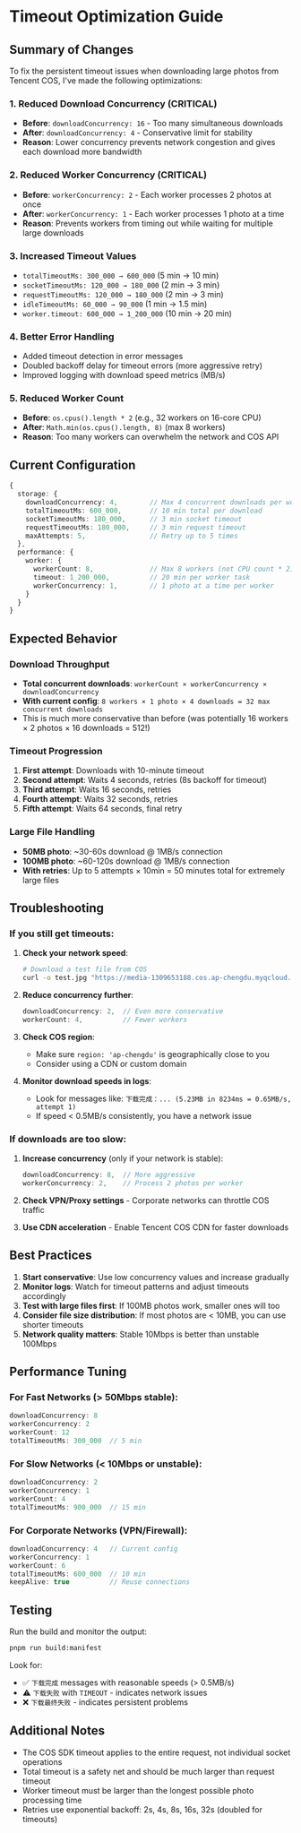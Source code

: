 # Timeout Optimization Guide

## Summary of Changes

To fix the persistent timeout issues when downloading large photos from Tencent COS, I've made the following optimizations:

### 1. **Reduced Download Concurrency** (CRITICAL)
- **Before**: `downloadConcurrency: 16` - Too many simultaneous downloads
- **After**: `downloadConcurrency: 4` - Conservative limit for stability
- **Reason**: Lower concurrency prevents network congestion and gives each download more bandwidth

### 2. **Reduced Worker Concurrency** (CRITICAL)
- **Before**: `workerConcurrency: 2` - Each worker processes 2 photos at once
- **After**: `workerConcurrency: 1` - Each worker processes 1 photo at a time
- **Reason**: Prevents workers from timing out while waiting for multiple large downloads

### 3. **Increased Timeout Values**
- `totalTimeoutMs: 300_000 → 600_000` (5 min → 10 min)
- `socketTimeoutMs: 120_000 → 180_000` (2 min → 3 min)
- `requestTimeoutMs: 120_000 → 180_000` (2 min → 3 min)
- `idleTimeoutMs: 60_000 → 90_000` (1 min → 1.5 min)
- `worker.timeout: 600_000 → 1_200_000` (10 min → 20 min)

### 4. **Better Error Handling**
- Added timeout detection in error messages
- Doubled backoff delay for timeout errors (more aggressive retry)
- Improved logging with download speed metrics (MB/s)

### 5. **Reduced Worker Count**
- **Before**: `os.cpus().length * 2` (e.g., 32 workers on 16-core CPU)
- **After**: `Math.min(os.cpus().length, 8)` (max 8 workers)
- **Reason**: Too many workers can overwhelm the network and COS API

## Current Configuration

```typescript
{
  storage: {
    downloadConcurrency: 4,        // Max 4 concurrent downloads per worker
    totalTimeoutMs: 600_000,       // 10 min total per download
    socketTimeoutMs: 180_000,      // 3 min socket timeout
    requestTimeoutMs: 180_000,     // 3 min request timeout
    maxAttempts: 5,                // Retry up to 5 times
  },
  performance: {
    worker: {
      workerCount: 8,              // Max 8 workers (not CPU count * 2)
      timeout: 1_200_000,          // 20 min per worker task
      workerConcurrency: 1,        // 1 photo at a time per worker
    }
  }
}
```

## Expected Behavior

### Download Throughput
- **Total concurrent downloads**: `workerCount × workerConcurrency × downloadConcurrency`
- **With current config**: `8 workers × 1 photo × 4 downloads = 32 max concurrent downloads`
- This is much more conservative than before (was potentially 16 workers × 2 photos × 16 downloads = 512!)

### Timeout Progression
1. **First attempt**: Downloads with 10-minute timeout
2. **Second attempt**: Waits 4 seconds, retries (8s backoff for timeout)
3. **Third attempt**: Waits 16 seconds, retries
4. **Fourth attempt**: Waits 32 seconds, retries
5. **Fifth attempt**: Waits 64 seconds, final retry

### Large File Handling
- **50MB photo**: ~30-60s download @ 1MB/s connection
- **100MB photo**: ~60-120s download @ 1MB/s connection
- **With retries**: Up to 5 attempts × 10min = 50 minutes total for extremely large files

## Troubleshooting

### If you still get timeouts:

1. **Check your network speed**:
   ```bash
   # Download a test file from COS
   curl -o test.jpg "https://media-1309653188.cos.ap-chengdu.myqcloud.com/[your-photo-key]"
   ```

2. **Reduce concurrency further**:
   ```typescript
   downloadConcurrency: 2,  // Even more conservative
   workerCount: 4,          // Fewer workers
   ```

3. **Check COS region**:
   - Make sure `region: 'ap-chengdu'` is geographically close to you
   - Consider using a CDN or custom domain

4. **Monitor download speeds in logs**:
   - Look for messages like: `下载完成：... (5.23MB in 8234ms = 0.65MB/s, attempt 1)`
   - If speed < 0.5MB/s consistently, you have a network issue

### If downloads are too slow:

1. **Increase concurrency** (only if your network is stable):
   ```typescript
   downloadConcurrency: 8,  // More aggressive
   workerConcurrency: 2,    // Process 2 photos per worker
   ```

2. **Check VPN/Proxy settings** - Corporate networks can throttle COS traffic

3. **Use CDN acceleration** - Enable Tencent COS CDN for faster downloads

## Best Practices

1. **Start conservative**: Use low concurrency values and increase gradually
2. **Monitor logs**: Watch for timeout patterns and adjust timeouts accordingly
3. **Test with large files first**: If 100MB photos work, smaller ones will too
4. **Consider file size distribution**: If most photos are < 10MB, you can use shorter timeouts
5. **Network quality matters**: Stable 10Mbps is better than unstable 100Mbps

## Performance Tuning

### For Fast Networks (> 50Mbps stable):
```typescript
downloadConcurrency: 8
workerConcurrency: 2
workerCount: 12
totalTimeoutMs: 300_000  // 5 min
```

### For Slow Networks (< 10Mbps or unstable):
```typescript
downloadConcurrency: 2
workerConcurrency: 1
workerCount: 4
totalTimeoutMs: 900_000  // 15 min
```

### For Corporate Networks (VPN/Firewall):
```typescript
downloadConcurrency: 4   // Current config
workerConcurrency: 1
workerCount: 6
totalTimeoutMs: 600_000  // 10 min
keepAlive: true          // Reuse connections
```

## Testing

Run the build and monitor the output:

```bash
pnpm run build:manifest
```

Look for:
- ✅ `下载完成` messages with reasonable speeds (> 0.5MB/s)
- ⚠️ `下载失败` with `TIMEOUT` - indicates network issues
- ❌ `下载最终失败` - indicates persistent problems

## Additional Notes

- The COS SDK timeout applies to the entire request, not individual socket operations
- Total timeout is a safety net and should be much larger than request timeout
- Worker timeout must be larger than the longest possible photo processing time
- Retries use exponential backoff: 2s, 4s, 8s, 16s, 32s (doubled for timeouts)
